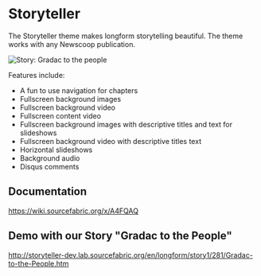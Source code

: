 Storyteller 
===========

The Storyteller theme makes longform storytelling beautiful. The theme works with any Newscoop publication. 

![Story: Gradac to the people](http://i.imgur.com/CrlrROx.png)

Features include:

- A fun to use navigation for chapters
- Fullscreen background images 
- Fullscreen background video
- Fullscreen content video
- Fullscreen background images with descriptive titles and text for slideshows
- Fullscreen background video with descriptive titles text
- Horizontal slideshows
- Background audio
- Disqus comments

Documentation
-------------

https://wiki.sourcefabric.org/x/A4FQAQ


Demo with our Story "Gradac to the People" 
----

http://storyteller-dev.lab.sourcefabric.org/en/longform/story1/281/Gradac-to-the-People.htm